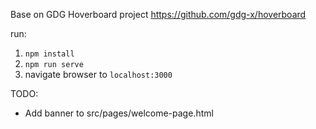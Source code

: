 Base on GDG Hoverboard project
https://github.com/gdg-x/hoverboard

run:  
1) `npm install`  
2) `npm run serve`
3) navigate browser to `localhost:3000`

TODO:
- Add banner to src/pages/welcome-page.html
